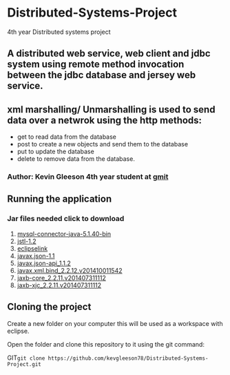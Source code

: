 # Distributed-Systems-Project
4th year Distributed systems project
## A distributed web service, web client and jdbc system using remote method invocation between the jdbc database and jersey web service.
## xml marshalling/ Unmarshalling is used to send data over a netwrok using the http methods:
* get to read data from the database
* post to create a new objects and send them to the database
* put to update the database
* delete to remove data from the database.

### Author: Kevin Gleeson 4th year student at [gmit](www.gmit.ie)

## Running the application

### Jar files needed click to download
1. [mysql-connector-java-5.1.40-bin](https://dev.mysql.com/downloads/connector/j/5.1.html)
2. [jstl-1.2](http://www.java2s.com/Code/Jar/j/Downloadjstl12jar.htm)
3. [eclipselink](http://www.eclipse.org/eclipselink/downloads/)
4. [javax.json-1.1](https://jar-download.com/artifacts/org.glassfish/javax.json/1.1/source-code)
5. [javax.json-api_1.1.2](https://jar-download.com/artifacts/javax.json/javax.json-api/1.1.2/source-code)
6. [javax.xml.bind_2.2.12.v201410011542](https://mvnrepository.com/artifact/javax.xml.bind/jaxb-api/2.1)
7. [jaxb-core_2.2.11.v201407311112](https://javaee.github.io/jaxb-v2/)
8. [jaxb-xjc_2.2.11.v201407311112](http://git.eclipse.org/c/eclipselink/eclipselink.runtime.git/commit/?id=db16a89a2baa1792b7af76e54642da198c6077d7)


## Cloning the project

Create a new folder on your computer this will be used as a workspace with eclipse.

Open the folder and clone this repository to it using the git command:

GIT``` git clone https://github.com/kevgleeson78/Distributed-Systems-Project.git ```

